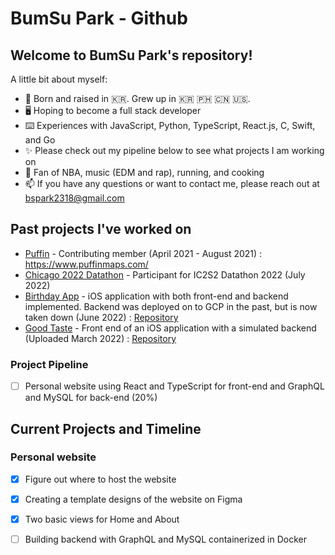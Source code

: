 # BumSu Park - Github

## Welcome to BumSu Park's repository! 
A little bit about myself: 
- 🐣 Born and raised in 🇰🇷. Grew up in 🇰🇷 🇵🇭 🇨🇳 🇺🇸.
- 🖥 Hoping to become a full stack developer
- ⌨️ Experiences with JavaScript, Python, TypeScript, React.js, C, Swift, and Go
- ✨ Please check out my pipeline below to see what projects I am working on 
- 🏀 Fan of NBA, music (EDM and rap), running, and cooking
- 📫 If you have any questions or want to contact me, please reach out at bspark2318@gmail.com

## Past projects I've worked on
- [Puffin](https://www.puffinmaps.com/)  - Contributing member (April 2021 - August 2021) : https://www.puffinmaps.com/
- [Chicago 2022 Datathon](https://mass-contagion.glitch.me/) - Participant for IC2S2 Datathon 2022 (July 2022)
- [Birthday App](https://github.com/bspark2318/birthdayApp) - iOS application with both front-end and backend implemented. Backend was deployed on to GCP in the past, but is now taken down (June 2022) :  [Repository](https://github.com/bspark2318/birthdayApp)
- [Good Taste](https://github.com/bspark2318/good-taste-ios) - Front end of an iOS application with a simulated backend (Uploaded March 2022) : [Repository](https://github.com/bspark2318/good-taste-ios)

### Project Pipeline 
- [ ] Personal website using React and TypeScript for front-end and GraphQL and MySQL for back-end (20%)

## Current Projects and Timeline

### Personal website 
- [x] Figure out where to host the website 
- [x] Creating a template designs of the website on Figma
- [x] Two basic views for Home and About
- [ ] Building backend with GraphQL and MySQL containerized in Docker




